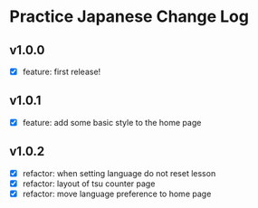 # Practice Japanese Change Log

## v1.0.0

- [x] feature: first release!

## v1.0.1

-[x] feature: add some basic style to the home page

## v1.0.2

- [x] refactor: when setting language do not reset lesson
- [x] refactor: layout of tsu counter page
- [x] refactor: move language preference to home page
